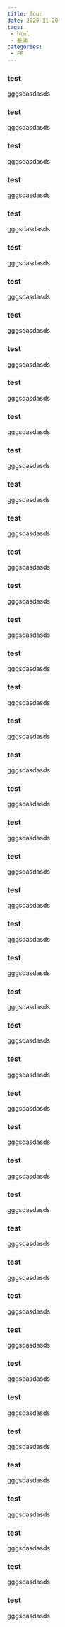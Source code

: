 ```yaml
---
title: four
date: 2020-11-20
tags:
 - html
 - 基础    
categories: 
 - FE
---
```


### test
gggsdasdasds
### test
gggsdasdasds
### test
gggsdasdasds
### test
gggsdasdasds
### test
gggsdasdasds
### test
gggsdasdasds
### test
gggsdasdasds
### test
gggsdasdasds
### test
gggsdasdasds
### test
gggsdasdasds
### test
gggsdasdasds
### test
gggsdasdasds
### test
gggsdasdasds
### test
gggsdasdasds
### test
gggsdasdasds
### test
gggsdasdasds
### test
gggsdasdasds
### test
gggsdasdasds
### test
gggsdasdasds
### test
gggsdasdasds
### test
gggsdasdasds
### test
gggsdasdasds
### test
gggsdasdasds
### test
gggsdasdasds
### test
gggsdasdasds
### test
gggsdasdasds
### test
gggsdasdasds
### test
gggsdasdasds
### test
gggsdasdasds
### test
gggsdasdasds
### test
gggsdasdasds
### test
gggsdasdasds
### test
gggsdasdasds
### test
gggsdasdasds
### test
gggsdasdasds
### test
gggsdasdasds
### test
gggsdasdasds
### test
gggsdasdasds
### test
gggsdasdasds
### test
gggsdasdasds
### test
gggsdasdasds
### test
gggsdasdasds
### test
gggsdasdasds
### test
gggsdasdasds
### test
gggsdasdasds
### test
gggsdasdasds